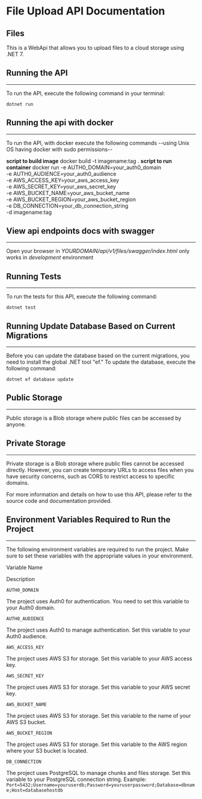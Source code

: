 # File Upload API Documentation

## Files

This is a WebApi that allows you to upload files to a cloud storage using .NET 7.

## Running the API
-------------------------------------------------

To run the API, execute the following command in your terminal:

`dotnet run`
## Running the api with docker
-------------------------------------------------
To run the API, with docker execute the following commands --using Unix OS having docker with sudo permissions--

**script to build image**
docker build -t imagename:tag . 
**script to run container**
docker run -e AUTH0_DOMAIN=your_auth0_domain \
           -e AUTH0_AUDIENCE=your_auth0_audience \
           -e AWS_ACCESS_KEY=your_aws_access_key \
           -e AWS_SECRET_KEY=your_aws_secret_key \
           -e AWS_BUCKET_NAME=your_aws_bucket_name \
           -e AWS_BUCKET_REGION=your_aws_bucket_region \
           -e DB_CONNECTION=your_db_connection_string \
           -d imagename:tag


## View api endpoints docs with swagger
-------------------------------------------------


Open your browser in *YOURDOMAIN/api/v1/files/swagger/index.html* only works in *development* environment

## Running Tests
-------------------------------------------------


To run the tests for this API, execute the following command:

`dotnet test`

## Running Update Database Based on Current Migrations
-------------------------------------------------


Before you can update the database based on the current migrations, you need to install the global .NET tool "ef." To update the database, execute the following command:

`dotnet ef database update`

## Public Storage
-------------------------------------------------


Public storage is a Blob storage where public files can be accessed by anyone.

## Private Storage
-------------------------------------------------


Private storage is a Blob storage where public files cannot be accessed directly. However, you can create temporary URLs to access files when you have security concerns, such as CORS to restrict access to specific domains.

For more information and details on how to use this API, please refer to the source code and documentation provided.

## Environment Variables Required to Run the Project
-------------------------------------------------

The following environment variables are required to run the project. Make sure to set these variables with the appropriate values in your environment.

Variable Name

Description

`AUTH0_DOMAIN`

The project uses Auth0 for authentication. You need to set this variable to your Auth0 domain.

`AUTH0_AUDIENCE`

The project uses Auth0 to manage authentication. Set this variable to your Auth0 audience.

`AWS_ACCESS_KEY`

The project uses AWS S3 for storage. Set this variable to your AWS access key.

`AWS_SECRET_KEY`

The project uses AWS S3 for storage. Set this variable to your AWS secret key.

`AWS_BUCKET_NAME`

The project uses AWS S3 for storage. Set this variable to the name of your AWS S3 bucket.

`AWS_BUCKET_REGION`

The project uses AWS S3 for storage. Set this variable to the AWS region where your S3 bucket is located.

`DB_CONNECTION`

The project uses PostgreSQL to manage chunks and files storage. Set this variable to your PostgreSQL connection string. Example:  
`Port=5432;Username=youruserdb;Password=youruserpassword;Database=dbname;Host=databasehostdb`